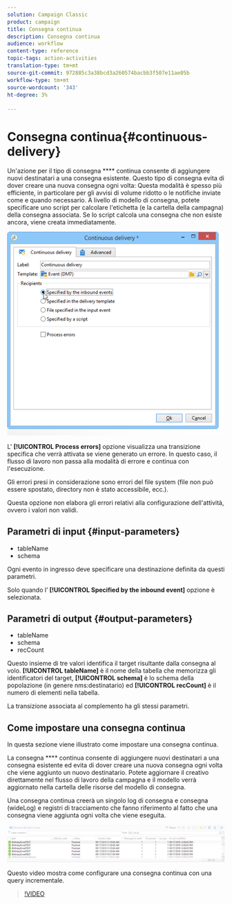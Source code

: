 ```yaml
---
solution: Campaign Classic
product: campaign
title: Consegna continua
description: Consegna continua
audience: workflow
content-type: reference
topic-tags: action-activities
translation-type: tm+mt
source-git-commit: 972885c3a38bcd3a260574bacbb3f507e11ae05b
workflow-type: tm+mt
source-wordcount: '343'
ht-degree: 3%

---
```



# Consegna continua{#continuous-delivery}

Un&#39;azione per il tipo di consegna **** continua consente di aggiungere nuovi destinatari a una consegna esistente. Questo tipo di consegna evita di dover creare una nuova consegna ogni volta: Questa modalità è spesso più efficiente, in particolare per gli avvisi di volume ridotto o le notifiche inviate come e quando necessario. A livello di modello di consegna, potete specificare uno script per calcolare l&#39;etichetta (e la cartella della campagna) della consegna associata. Se lo script calcola una consegna che non esiste ancora, viene creata immediatamente.

![](assets/edit_diffusion_fil.png)

L&#39; **[!UICONTROL Process errors]** opzione visualizza una transizione specifica che verrà attivata se viene generato un errore. In questo caso, il flusso di lavoro non passa alla modalità di errore e continua con l&#39;esecuzione.

Gli errori presi in considerazione sono errori del file system (file non può essere spostato, directory non è stato accessibile, ecc.).

Questa opzione non elabora gli errori relativi alla configurazione dell&#39;attività, ovvero i valori non validi.

## Parametri di input {#input-parameters}

* tableName
* schema

Ogni evento in ingresso deve specificare una destinazione definita da questi parametri.

Solo quando l’ **[!UICONTROL Specified by the inbound event]** opzione è selezionata.

## Parametri di output {#output-parameters}

* tableName
* schema
* recCount

Questo insieme di tre valori identifica il target risultante dalla consegna al volo. **[!UICONTROL tableName]** è il nome della tabella che memorizza gli identificatori del target, **[!UICONTROL schema]** è lo schema della popolazione (in genere nms:destinatario) ed **[!UICONTROL recCount]** è il numero di elementi nella tabella.

La transizione associata al complemento ha gli stessi parametri.

## Come impostare una consegna continua

In questa sezione viene illustrato come impostare una consegna continua.

La consegna **** continua consente di aggiungere nuovi destinatari a una consegna esistente ed evita di dover creare una nuova consegna ogni volta che viene aggiunto un nuovo destinatario. Potete aggiornare il creativo direttamente nel flusso di lavoro della campagna e il modello verrà aggiornato nella cartella delle risorse del modello di consegna.

Una consegna continua creerà un singolo log di consegna e consegna (wideLog) e registri di tracciamento che fanno riferimento al fatto che una consegna viene aggiunta ogni volta che viene eseguita.

![Consegna continua](assets/delivery_continuous.jpg)

Questo video mostra come configurare una consegna continua con una query incrementale.

>[!VIDEO](https://video.tv.adobe.com/v/25039?quality=12)

